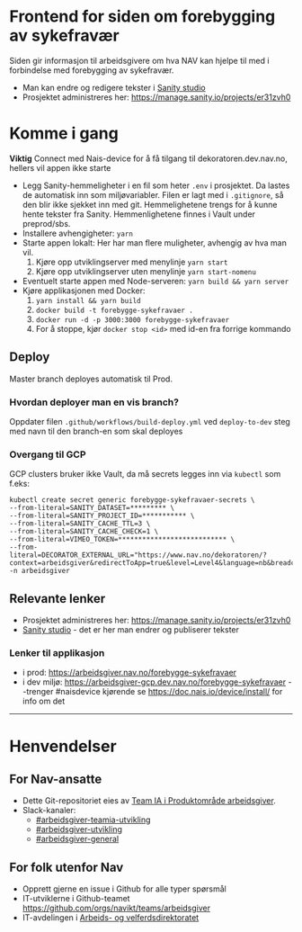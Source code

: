# Frontend for siden om forebygging av sykefravær

Siden gir informasjon til arbeidsgivere om hva NAV kan hjelpe til med i forbindelse med forebygging av sykefravær.

- Man kan endre og redigere tekster i [Sanity studio](https://forebygge-sykefravaer.sanity.studio/)
- Prosjektet administreres her: https://manage.sanity.io/projects/er31zvh0

# Komme i gang
**Viktig** Connect med Nais-device for å få tilgang til dekoratoren.dev.nav.no, hellers vil appen ikke starte

- Legg Sanity-hemmeligheter i en fil som heter `.env` i prosjektet. Da lastes de automatisk inn som miljøvariabler. Filen er lagt med i `.gitignore`, så den blir ikke sjekket inn med git. Hemmelighetene trengs for å kunne hente tekster fra Sanity. Hemmenlighetene finnes i Vault under preprod/sbs.
- Installere avhengigheter: `yarn`
- Starte appen lokalt: Her har man flere muligheter, avhengig av hva man vil.
  1.  Kjøre opp utviklingserver med menylinje `yarn start`
  2.  Kjøre opp utviklingserver uten menylinje `yarn start-nomenu`
- Eventuelt starte appen med Node-serveren: `yarn build && yarn server`
- Kjøre applikasjonen med Docker:
  1. `yarn install && yarn build`
  2. `docker build -t forebygge-sykefravaer .`
  3. `docker run -d -p 3000:3000 forebygge-sykefravaer`
  4. For å stoppe, kjør `docker stop <id>` med id-en fra forrige kommando

## Deploy

Master branch deployes automatisk til Prod.

### Hvordan deployer man en vis branch?

Oppdater filen `.github/workflows/build-deploy.yml` ved `deploy-to-dev` steg med navn til den branch-en som skal deployes

### Overgang til GCP
GCP clusters bruker ikke Vault, da må secrets legges inn via `kubectl` som f.eks: 

```
kubectl create secret generic forebygge-sykefravaer-secrets \
--from-literal=SANITY_DATASET=********* \
--from-literal=SANITY_PROJECT_ID=*********** \
--from-literal=SANITY_CACHE_TTL=3 \
--from-literal=SANITY_CACHE_CHECK=1 \
--from-literal=VIMEO_TOKEN=*************************** \
--from-literal=DECORATOR_EXTERNAL_URL="https://www.nav.no/dekoratoren/?context=arbeidsgiver&redirectToApp=true&level=Level4&language=nb&breadcrumbs=" -n arbeidsgiver
```

## Relevante lenker

- Prosjektet administreres her: https://manage.sanity.io/projects/er31zvh0
- [Sanity studio](https://forebygge-sykefravaer.sanity.studio/) - det er her man endrer og publiserer tekster

### Lenker til applikasjon

- i prod: https://arbeidsgiver.nav.no/forebygge-sykefravaer
- i dev miljø: https://arbeidsgiver-gcp.dev.nav.no/forebygge-sykefravaer --trenger #naisdevice kjørende se https://doc.nais.io/device/install/ for info om det

---

# Henvendelser

## For Nav-ansatte
* Dette Git-repositoriet eies av [Team IA i Produktområde arbeidsgiver](https://navno.sharepoint.com/sites/intranett-prosjekter-og-utvikling/SitePages/Produktomr%C3%A5de-arbeidsgiver.aspx).
* Slack-kanaler:
  * [#arbeidsgiver-teamia-utvikling](https://nav-it.slack.com/archives/C016KJA7CFK)
  * [#arbeidsgiver-utvikling](https://nav-it.slack.com/archives/CD4MES6BB)
  * [#arbeidsgiver-general](https://nav-it.slack.com/archives/CCM649PDH)

## For folk utenfor Nav
* Opprett gjerne en issue i Github for alle typer spørsmål
* IT-utviklerne i Github-teamet https://github.com/orgs/navikt/teams/arbeidsgiver
* IT-avdelingen i [Arbeids- og velferdsdirektoratet](https://www.nav.no/no/NAV+og+samfunn/Kontakt+NAV/Relatert+informasjon/arbeids-og-velferdsdirektoratet-kontorinformasjon)
